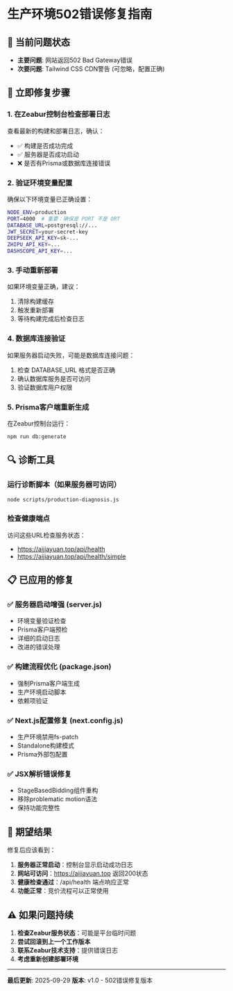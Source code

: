 # 生产环境502错误修复指南

## 🚨 当前问题状态
- **主要问题**: 网站返回502 Bad Gateway错误
- **次要问题**: Tailwind CSS CDN警告 (可忽略，配置正确)

## 🔧 立即修复步骤

### 1. 在Zeabur控制台检查部署日志
查看最新的构建和部署日志，确认：
- ✅ 构建是否成功完成
- ✅ 服务器是否成功启动
- ❌ 是否有Prisma或数据库连接错误

### 2. 验证环境变量配置
确保以下环境变量已正确设置：
```bash
NODE_ENV=production
PORT=4000  # 重要：确保是 PORT 不是 ORT
DATABASE_URL=postgresql://...
JWT_SECRET=your-secret-key
DEEPSEEK_API_KEY=sk-...
ZHIPU_API_KEY=...
DASHSCOPE_API_KEY=...
```

### 3. 手动重新部署
如果环境变量正确，建议：
1. 清除构建缓存
2. 触发重新部署
3. 等待构建完成后检查日志

### 4. 数据库连接验证
如果服务器启动失败，可能是数据库连接问题：
1. 检查 DATABASE_URL 格式是否正确
2. 确认数据库服务是否可访问
3. 验证数据库用户权限

### 5. Prisma客户端重新生成
在Zeabur控制台运行：
```bash
npm run db:generate
```

## 🔍 诊断工具

### 运行诊断脚本（如果服务器可访问）
```bash
node scripts/production-diagnosis.js
```

### 检查健康端点
访问这些URL检查服务状态：
- https://aijiayuan.top/api/health
- https://aijiayuan.top/api/health/simple

## 📋 已应用的修复

### ✅ 服务器启动增强 (server.js)
- 环境变量验证检查
- Prisma客户端预检
- 详细的启动日志
- 改进的错误处理

### ✅ 构建流程优化 (package.json)
- 强制Prisma客户端生成
- 生产环境启动脚本
- 依赖项验证

### ✅ Next.js配置修复 (next.config.js)
- 生产环境禁用fs-patch
- Standalone构建模式
- Prisma外部包配置

### ✅ JSX解析错误修复
- StageBasedBidding组件重构
- 移除problematic motion语法
- 保持功能完整性

## 🎯 期望结果

修复后应该看到：
1. **服务器正常启动**：控制台显示启动成功日志
2. **网站可访问**：https://aijiayuan.top 返回200状态
3. **健康检查通过**：/api/health 端点响应正常
4. **功能正常**：竞价流程可以正常使用

## ⚠️ 如果问题持续

1. **检查Zeabur服务状态**：可能是平台临时问题
2. **尝试回滚到上一个工作版本**
3. **联系Zeabur技术支持**：提供错误日志
4. **考虑重新创建部署环境**

---

**最后更新**: 2025-09-29
**版本**: v1.0 - 502错误修复版本